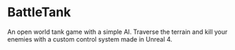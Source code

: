 # BattleTank
An open world tank game with a simple AI. Traverse the terrain and kill your enemies with a custom control system made in Unreal 4.
